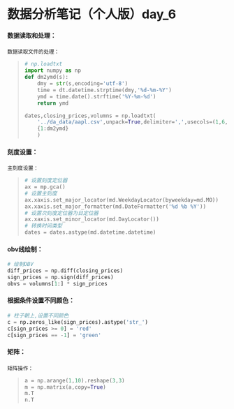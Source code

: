 # 数据分析笔记（个人版）day_6

#### 数据读取和处理：

`数据读取文件的处理：`

> ```python
> # np.loadtxt
> import numpy as np
> def dm2ymd(s):
>     dmy = str(s,encoding='utf-8')
>     time = dt.datetime.strptime(dmy,'%d-%m-%Y')
>     ymd = time.date().strftime('%Y-%m-%d')
>     return ymd
> 
> dates,closing_prices,volumns = np.loadtxt(
>     '../da_data/aapl.csv',unpack=True,delimiter=',',usecols=(1,6,7),dtype='M8[D],f8,f8',converters=
>     {1:dm2ymd}
>     )
> ```

#### 刻度设置：

`主刻度设置：`

> ```python
> # 设置刻度定位器
> ax = mp.gca()
> # 设置主刻度
> ax.xaxis.set_major_locator(md.WeekdayLocator(byweekday=md.MO))
> ax.xaxis.set_major_formatter(md.DateFormatter('%d %b %Y'))
> # 设置次刻度定位器为日定位器
> ax.xaxis.set_minor_locator(md.DayLocator())
> # 转换时间类型
> dates = dates.astype(md.datetime.datetime)
> ```

#### obv线绘制：

```python
# 绘制OBV
diff_prices = np.diff(closing_prices)
sign_prices = np.sign(diff_prices)
obvs = volumns[1:] * sign_prices
```

#### 根据条件设置不同颜色：

```python
# 柱子朝上,设置不同颜色
c = np.zeros_like(sign_prices).astype('str_')
c[sign_prices >= 0] = 'red'
c[sign_prices == -1] = 'green'
```

#### 矩阵：

`矩阵操作：`

> ```python
> a = np.arange(1,10).reshape(3,3)
> m = np.matrix(a,copy=True)
> m.T
> n.T
> ```



